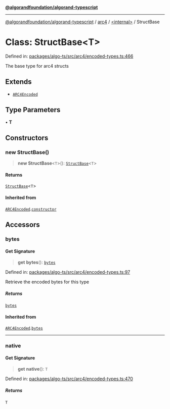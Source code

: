 [**@algorandfoundation/algorand-typescript**](../../../README.md)

***

[@algorandfoundation/algorand-typescript](../../../README.md) / [arc4](../../README.md) / [\<internal\>](../README.md) / StructBase

# Class: StructBase\<T\>

Defined in: [packages/algo-ts/src/arc4/encoded-types.ts:466](https://github.com/algorandfoundation/puya-ts/blob/main/packages/algo-ts/src/arc4/encoded-types.ts#L466)

The base type for arc4 structs

## Extends

- [`ARC4Encoded`](../../classes/ARC4Encoded.md)

## Type Parameters

• **T**

## Constructors

### new StructBase()

> **new StructBase**\<`T`\>(): [`StructBase`](StructBase.md)\<`T`\>

#### Returns

[`StructBase`](StructBase.md)\<`T`\>

#### Inherited from

[`ARC4Encoded`](../../classes/ARC4Encoded.md).[`constructor`](../../classes/ARC4Encoded.md#constructors)

## Accessors

### bytes

#### Get Signature

> **get** **bytes**(): [`bytes`](../../../index/type-aliases/bytes.md)

Defined in: [packages/algo-ts/src/arc4/encoded-types.ts:97](https://github.com/algorandfoundation/puya-ts/blob/main/packages/algo-ts/src/arc4/encoded-types.ts#L97)

Retrieve the encoded bytes for this type

##### Returns

[`bytes`](../../../index/type-aliases/bytes.md)

#### Inherited from

[`ARC4Encoded`](../../classes/ARC4Encoded.md).[`bytes`](../../classes/ARC4Encoded.md#bytes)

***

### native

#### Get Signature

> **get** **native**(): `T`

Defined in: [packages/algo-ts/src/arc4/encoded-types.ts:470](https://github.com/algorandfoundation/puya-ts/blob/main/packages/algo-ts/src/arc4/encoded-types.ts#L470)

##### Returns

`T`
